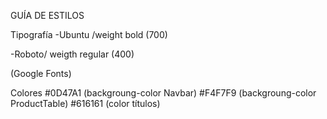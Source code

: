 GUÍA DE ESTILOS

Tipografía
 -Ubuntu /weight bold (700)

-Roboto/ weigth regular (400)

(Google Fonts)

Colores
#0D47A1 (backgroung-color Navbar)
#F4F7F9 (backgroung-color ProductTable)
#616161 (color títulos)